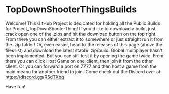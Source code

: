 # TopDownShooterThingsBuilds

Welcome!
This GitHub Project is dedicated for holding all the Public Builds for Project_TopDownShooterThing! If you'd like to download a build, just crack open one of the .zips and hit the download button on the top right. From there you can either extract it to somewhere or just straight run it from the .zip folder!
Or, even easier, head to the releases of this page (above the files list) and download the latest stable .zip/build.
Global multiplayer hasn't been implemented. But you can still test it by opening the game twice. From there you can click Host Game on one client, then join it from the other client.
Or you can forward a port on 7777 and then host a game from the main meanu for another friend to join.
Come check out the Discord over at: https://discord.gg/RSdTXbq

Have fun!
